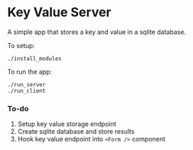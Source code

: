 # Key Value Server

A simple app that stores a key and value in a sqlite database.

To setup:

```
./install_modules
```

To run the app:

```
./run_server
./run_client
```

### To-do

1. Setup key value storage endpoint
2. Create sqlite database and store results
3. Hook key value endpoint into `<Form />` component
